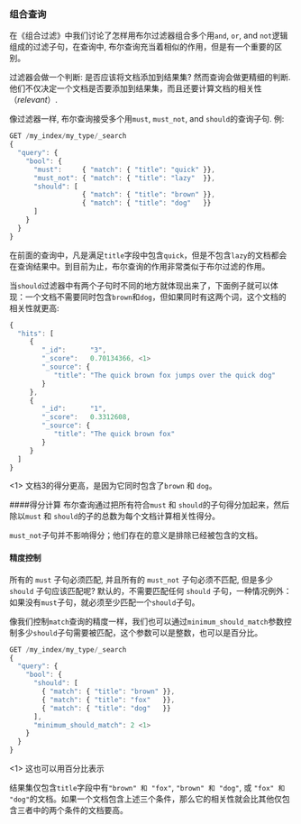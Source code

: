 <!-- 秀川 -->
### 组合查询

在《组合过滤》中我们讨论了怎样用布尔过滤器组合多个用`and`, `or`, and `not`逻辑组成的过滤子句，在查询中, 布尔查询充当着相似的作用，但是有一个重要的区别。

过滤器会做一个判断: 是否应该将文档添加到结果集? 然而查询会做更精细的判断. 他们不仅决定一个文档是否要添加到结果集，而且还要计算文档的相关性（_relevant_）.

像过滤器一样, 布尔查询接受多个用`must`, `must_not`, and `should`的查询子句.  例:


```Javascript
GET /my_index/my_type/_search
{
  "query": {
    "bool": {
      "must":     { "match": { "title": "quick" }},
      "must_not": { "match": { "title": "lazy"  }},
      "should": [
                  { "match": { "title": "brown" }},
                  { "match": { "title": "dog"   }}
      ]
    }
  }
}
```

在前面的查询中，凡是满足`title`字段中包含`quick`，但是不包含`lazy`的文档都会在查询结果中。到目前为止，布尔查询的作用非常类似于布尔过滤的作用。

当`should`过滤器中有两个子句时不同的地方就体现出来了，下面例子就可以体现：一个文档不需要同时包含`brown`和`dog`，但如果同时有这两个词，这个文档的相关性就更高:

```Javascript
{
  "hits": [
     {
        "_id":      "3",
        "_score":   0.70134366, <1>
        "_source": {
           "title": "The quick brown fox jumps over the quick dog"
        }
     },
     {
        "_id":      "1",
        "_score":   0.3312608,
        "_source": {
           "title": "The quick brown fox"
        }
     }
  ]
}
```

<1> 文档3的得分更高，是因为它同时包含了`brown` 和 `dog`。

####得分计算
布尔查询通过把所有符合`must` 和 `should`的子句得分加起来，然后除以`must` 和 `should`的子的总数为每个文档计算相关性得分。

`must_not`子句并不影响得分；他们存在的意义是排除已经被包含的文档。


#### 精度控制

所有的 `must` 子句必须匹配, 并且所有的 `must_not` 子句必须不匹配, 但是多少 `should` 子句应该匹配呢? 默认的，不需要匹配任何 `should` 子句，一种情况例外：如果没有`must`子句，就必须至少匹配一个`should`子句。

像我们控制`match`查询的精度一样，我们也可以通过`minimum_should_match`参数控制多少`should`子句需要被匹配，这个参数可以是整数，也可以是百分比。

```Javascript
GET /my_index/my_type/_search
{
  "query": {
    "bool": {
      "should": [
        { "match": { "title": "brown" }},
        { "match": { "title": "fox"   }},
        { "match": { "title": "dog"   }}
      ],
      "minimum_should_match": 2 <1>
    }
  }
}
```

<1> 这也可以用百分比表示

结果集仅包含`title`字段中有`"brown"
和 "fox"`, `"brown" 和 "dog"`, 或 `"fox" 和 "dog"`的文档。如果一个文档包含上述三个条件，那么它的相关性就会比其他仅包含三者中的两个条件的文档要高。

<!--
[[bool-query]]
=== Combining Queries

In <<combining-filters>> we discussed how to((("full text search", "combining queries"))), use the `bool` filter to combine
multiple filter clauses with `and`, `or`, and `not` logic.  In query land, the
`bool` query does a similar job but with one important difference.

Filters make a binary decision: should this document be included in the
results list or not? Queries, however, are more subtle. They decide not only
whether to include a document, but also how _relevant_ that document is.

Like the filter equivalent, the `bool` query accepts((("bool query"))) multiple query clauses
under the `must`, `must_not`, and `should` parameters.  For instance:

[source,js]
--------------------------------------------------
GET /my_index/my_type/_search
{
  "query": {
    "bool": {
      "must":     { "match": { "title": "quick" }},
      "must_not": { "match": { "title": "lazy"  }},
      "should": [
                  { "match": { "title": "brown" }},
                  { "match": { "title": "dog"   }}
      ]
    }
  }
}
--------------------------------------------------
// SENSE: 100_Full_Text_Search/15_Bool_query.json

The results from the preceding query include any document whose `title` field
contains the term `quick`, except for those that also contain `lazy`. So
far, this is pretty similar to how the `bool` filter works.

The difference comes in with the two `should` clauses, which say that: a document
is _not required_ to contain ((("should clause", "in bool queries")))either `brown` or `dog`, but if it does, then
it should be considered _more relevant_:

[source,js]
--------------------------------------------------
{
  "hits": [
     {
        "_id":      "3",
        "_score":   0.70134366, <1>
        "_source": {
           "title": "The quick brown fox jumps over the quick dog"
        }
     },
     {
        "_id":      "1",
        "_score":   0.3312608,
        "_source": {
           "title": "The quick brown fox"
        }
     }
  ]
}
--------------------------------------------------

<1> Document 3 scores higher because it contains both `brown` and `dog`.

==== Score Calculation

The `bool` query calculates((("relevance scores", "calculation in bool queries")))((("bool query", "score calculation"))) the relevance `_score` for each document by adding
together the `_score` from all of the matching `must` and `should` clauses,
and then dividing by the total number of `must` and `should` clauses.

The `must_not` clauses do not affect ((("must_not clause", "in bool queries")))the score; their only purpose is to
exclude documents that might otherwise have been included.

==== Controlling Precision

All the `must` clauses must match, and all the `must_not` clauses must not
match, but how many `should` clauses((("bool query", "controlling precision")))((("full text search", "combining queries", "controlling precision")))((("precision", "controlling for bool query"))) should match? By default, none of the `should` clauses are required to match, with one
exception: if there are no `must` clauses, then at least one `should` clause
must match.

Just as we can control the <<match-precision,precision of the `match` query>>,
we can control how many `should` clauses need to match by using the
`minimum_should_match` parameter,((("minimum_should_match parameter", "in bool queries"))) either as an absolute number or as a
percentage:

[source,js]
--------------------------------------------------
GET /my_index/my_type/_search
{
  "query": {
    "bool": {
      "should": [
        { "match": { "title": "brown" }},
        { "match": { "title": "fox"   }},
        { "match": { "title": "dog"   }}
      ],
      "minimum_should_match": 2 <1>
    }
  }
}
--------------------------------------------------
// SENSE: 100_Full_Text_Search/15_Bool_query.json

<1> This could also be expressed as a percentage.

The results would include only documents whose `title` field contains `"brown"
AND "fox"`, `"brown" AND "dog"`, or `"fox" AND "dog"`. If a document contains
all three, it would be considered more relevant than those that contain
just two of the three.
-->
